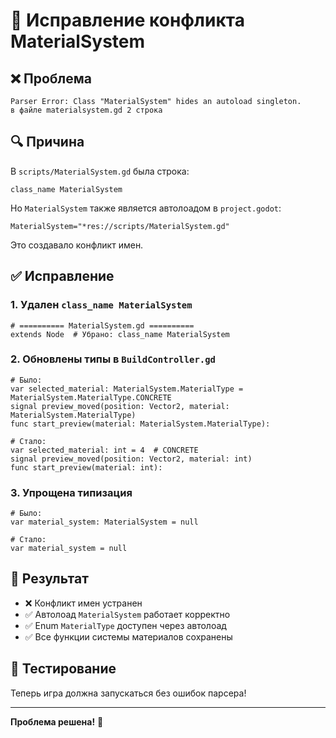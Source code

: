 # 🔧 Исправление конфликта MaterialSystem

## ❌ **Проблема**
```
Parser Error: Class "MaterialSystem" hides an autoload singleton.
в файле materialsystem.gd 2 строка
```

## 🔍 **Причина**
В `scripts/MaterialSystem.gd` была строка:
```gdscript
class_name MaterialSystem
```

Но `MaterialSystem` также является автолоадом в `project.godot`:
```
MaterialSystem="*res://scripts/MaterialSystem.gd"
```

Это создавало конфликт имен.

## ✅ **Исправление**

### 1. Удален `class_name MaterialSystem`
```gdscript
# ========== MaterialSystem.gd ==========
extends Node  # Убрано: class_name MaterialSystem
```

### 2. Обновлены типы в `BuildController.gd`
```gdscript
# Было:
var selected_material: MaterialSystem.MaterialType = MaterialSystem.MaterialType.CONCRETE
signal preview_moved(position: Vector2, material: MaterialSystem.MaterialType)
func start_preview(material: MaterialSystem.MaterialType):

# Стало:
var selected_material: int = 4  # CONCRETE
signal preview_moved(position: Vector2, material: int)
func start_preview(material: int):
```

### 3. Упрощена типизация
```gdscript
# Было:
var material_system: MaterialSystem = null

# Стало:
var material_system = null
```

## 🎯 **Результат**
- ❌ Конфликт имен устранен
- ✅ Автолоад `MaterialSystem` работает корректно
- ✅ Enum `MaterialType` доступен через автолоад
- ✅ Все функции системы материалов сохранены

## 🧪 **Тестирование**
Теперь игра должна запускаться без ошибок парсера!

---
**Проблема решена!** 🎉
